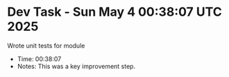 # Dev Task - Sun May  4 00:38:07 UTC 2025
Wrote unit tests for module
- Time: 00:38:07
- Notes: This was a key improvement step.
